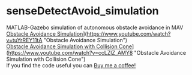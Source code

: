 # senseDetectAvoid_simulation
MATLAB-Gazebo simulation of autonomous obstacle avoidance in MAV <br />
[Obstacle Avoidance Simulation](http://img.youtube.com/vi/tuYrREY11tA/0.jpg)](https://www.youtube.com/watch?v=tuYrREY11tA "Obstacle Avoidance Simulation") <br />
[Obstacle Avoidance Simulation with Collision Cone](http://img.youtube.com/vi/ccLZlZ_AMY8/0.jpg)](https://www.youtube.com/watch?v=ccLZlZ_AMY8 "Obstacle Avoidance Simulation with Collision Cone") <br />
If you find the code useful you can [Buy me a coffee!](https://buymeacoffee.com/gargakash)
